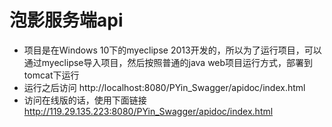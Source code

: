 # 泡影服务端api
- 项目是在Windows 10下的myeclipse 2013开发的，所以为了运行项目，可以通过myeclipse导入项目，然后按照普通的java web项目运行方式，部署到tomcat下运行
- 运行之后访问
http://localhost:8080/PYin_Swagger/apidoc/index.html
- 访问在线版的话，使用下面链接
http://119.29.135.223:8080/PYin_Swagger/apidoc/index.html
